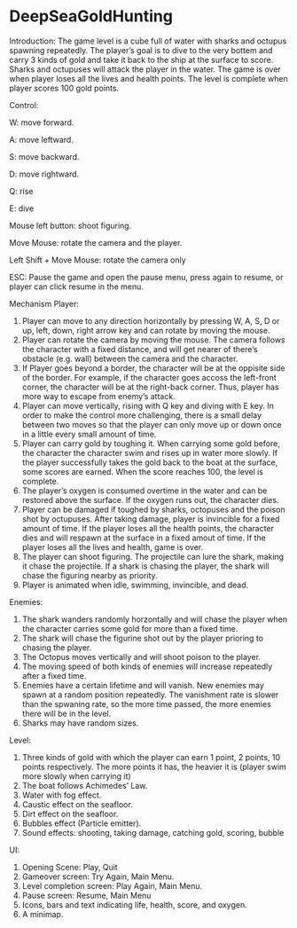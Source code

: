# DeepSeaGoldHunting
Introduction:
The game level is a cube full of water with sharks and octupus spawning repeatedly. 
The player’s goal is to dive to the very bottem and carry 3 kinds of gold and take it back to the ship at the surface to score. 
Sharks and octupuses will attack the player in the water. 
The game is over when player loses all the lives and health points. 
The level is complete when player scores 100 gold points.

Control:

W: move forward.

A: move leftward.

S: move backward.

D: move rightward.

Q: rise

E: dive

Mouse left button: shoot figuring.

Move Mouse: rotate the camera and the player.

Left Shift + Move Mouse: rotate the camera only

ESC: Pause the game and open the pause menu, press again to resume, or player can click resume in the menu. 

Mechanism
Player:
1. Player can move to any direction horizontally by pressing W, A, S, D or up, left, down, right arrow key and can rotate by moving the mouse.
2. Player can rotate the camera by moving the mouse. The camera follows the character with a fixed distance, and will get nearer of there’s obstacle (e.g. wall) between the camera and the character. 
3. If Player goes beyond a border, the character will be at the oppisite side of the border. For example, if the character goes accoss the left-front corner, the character will be at the right-back corner. Thus, player has more way to escape from enemy’s attack. 
4. Player can move vertically, rising with Q key and diving with E key. In order to make the control more challenging, there is a small delay between two moves so that the player can only move up or down once in a little every small amount of time. 
5. Player can carry gold by toughing it. When carrying some gold before, the character the character swim and rises up in water more slowly. If the player successfully takes the gold back to the boat at the surface, some scores are earned. When the score reaches 100, the level is complete. 
6. The player’s oxygen is consumed overtime in the water and can be restored above the surface. If the oxygen runs out, the character dies. 
8. Player can be damaged if toughed by sharks, octopuses and the poison shot by octupuses. After taking damage, player is invincible for a fixed amount of time. If the player loses all the health points, the character dies and will respawn at the surface in a fixed amout of time. If the player loses all the lives and health, game is over.
7. The player can shoot figuring. The projectile can lure the shark, making it chase the projectile. If a shark is chasing the player, the shark will chase the figuring nearby as priority.
9. Player is animated when idle, swimming, invincible, and dead.

Enemies:
1. The shark wanders randomly horzontally and will chase the player when the character carries some gold for more than a fixed time.
2. The shark will chase the figurine shot out by the player prioring to chasing the player. 
3. The Octopus moves vertically and will shoot poison to the player.
4. The moving speed of both kinds of enemies will increase repeatedly after a fixed time. 
5. Enemies have a certain lifetime and will vanish. New enemies may spawn at a random position repeatedly. The vanishment rate is slower than the spwaning rate, so the more time passed, the more enemies there will be in the level. 
6. Sharks may have random sizes.

Level:
1. Three kinds of gold with which the player can earn 1 point, 2 points, 10 points respectively. The more points it has, the heavier it is (player swim more slowly when carrying it)
2. The boat follows Achimedes’ Law.
3. Water with fog effect. 
3. Caustic effect on the seafloor. 
4. Dirt effect on the seafloor.
5. Bubbles effect (Particle emitter). 
6. Sound effects: shooting, taking damage, catching gold, scoring, bubble

UI:
1. Opening Scene: Play, Quit
2. Gameover screen: Try Again, Main Menu. 
3. Level completion screen: Play Again, Main Menu.
4. Pause screen: Resume, Main Menu
5. Icons, bars and text indicating life, health, score, and oxygen. 
6. A minimap. 
